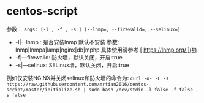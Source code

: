 # centos-script

参数：
  ```args: [-l , -f , -s ] [--lnmp=, --firewalld=, --selinux=]```

-  -l|--lnmp : 是否安装lnmp 默认不安装 参数: lnmp|lnmpa|lamp|nginx|db|mphp 具体使用请参考 [ https://lnmp.org/ ](#)
- -f|—firewalld: 防火墙，默认关闭，开启:true
- -s|—selinux: SELinux墙，默认关闭，开启:true

	 
例如仅安装NGINX并关闭selinux和防火墙的命令为:
 ```curl -o- -L -s https://raw.githubusercontent.com/mrtian2016/centos-script/master/initialize.sh | sudo bash /dev/stdin -l false -f false -s false```
